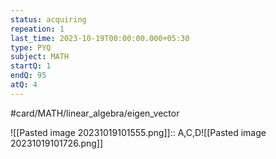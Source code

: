 ```yaml
---
status: acquiring
repeation: 1
last_time: 2023-10-19T00:00:00.000+05:30
type: PYQ
subject: MATH
startQ: 1
endQ: 95
atQ: 4
---
```

#card/MATH/linear_algebra/eigen_vector

![[Pasted image 20231019101555.png]]:: A,C,D![[Pasted image 20231019101726.png]]